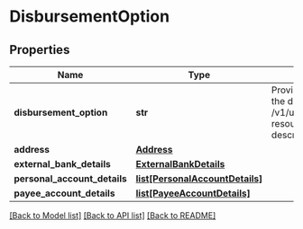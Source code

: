# DisbursementOption

## Properties
Name | Type | Description | Notes
------------ | ------------- | ------------- | -------------
**disbursement_option** | **str** | Provide the list of the options available to receive the disbursement of loan amount. Please use /v1/utilities/referenceData/{disbursementOption} resource to get valid value of this field with description. | 
**address** | [**Address**](Address.md) |  | [optional] 
**external_bank_details** | [**ExternalBankDetails**](ExternalBankDetails.md) |  | [optional] 
**personal_account_details** | [**list[PersonalAccountDetails]**](PersonalAccountDetails.md) |  | [optional] 
**payee_account_details** | [**list[PayeeAccountDetails]**](PayeeAccountDetails.md) |  | [optional] 

[[Back to Model list]](../README.md#documentation-for-models) [[Back to API list]](../README.md#documentation-for-api-endpoints) [[Back to README]](../README.md)

